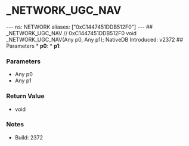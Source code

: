 # _NETWORK_UGC_NAV

--- ns: NETWORK aliases: ["0xC1447451DDB512F0"] --- ## _NETWORK_UGC_NAV  // 0xC1447451DDB512F0 void _NETWORK_UGC_NAV(Any p0, Any p1);  NativeDB Introduced: v2372  ## Parameters * **p0**: * **p1**:

### Parameters
* Any p0
* Any p1

### Return Value
* void

### Notes
* Build: 2372

